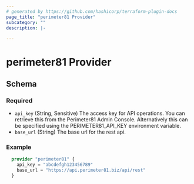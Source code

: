 ```yaml
---
# generated by https://github.com/hashicorp/terraform-plugin-docs
page_title: "perimeter81 Provider"
subcategory: ""
description: |-
  
---
```


# perimeter81 Provider





<!-- schema generated by tfplugindocs -->
## Schema

### Required

- `api_key` (String, Sensitive) The access key for API operations. You can retrieve this from the Perimeter81 Admin Console. Alternatively this can be specified using the PERIMETER81_API_KEY environment variable.
- `base_url` (String) The base url for the rest api.


### Example

```terraform
  provider "perimeter81" {
    api_key = "abcdefgh123456789"
    base_url = "https://api.perimeter81.biz/api/rest"
  }
```
